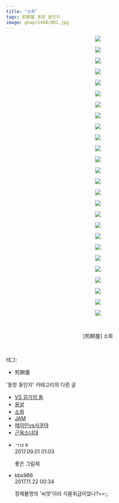 ```yaml
---
title: "소화"
tags: 煎餅屋 동방_동인지
image: ghap/1408/001.jpg
---
```

<div class="article">
<p style="text-align: center; clear: none; float: none;"><img src="{{ site.nasurl }}/ghap/1408/001.jpg"/></p>
<p style="text-align: center; clear: none; float: none;"><img src="{{ site.nasurl }}/ghap/1408/002.jpg"/></p>
<p style="text-align: center; clear: none; float: none;"><img src="{{ site.nasurl }}/ghap/1408/003.jpg"/></p>
<p style="text-align: center; clear: none; float: none;"><img src="{{ site.nasurl }}/ghap/1408/004.jpg"/></p>
<p style="text-align: center; clear: none; float: none;"><img src="{{ site.nasurl }}/ghap/1408/005.jpg"/></p>
<p style="text-align: center; clear: none; float: none;"><img src="{{ site.nasurl }}/ghap/1408/006.jpg"/></p>
<p style="text-align: center; clear: none; float: none;"><img src="{{ site.nasurl }}/ghap/1408/007.jpg"/></p>
<p style="text-align: center; clear: none; float: none;"><img src="{{ site.nasurl }}/ghap/1408/008.jpg"/></p>
<p style="text-align: center; clear: none; float: none;"><img src="{{ site.nasurl }}/ghap/1408/009.jpg"/></p>
<p style="text-align: center; clear: none; float: none;"><img src="{{ site.nasurl }}/ghap/1408/010.jpg"/></p>
<p style="text-align: center; clear: none; float: none;"><img src="{{ site.nasurl }}/ghap/1408/011.jpg"/></p>
<p style="text-align: center; clear: none; float: none;"><img src="{{ site.nasurl }}/ghap/1408/012.jpg"/></p>
<p style="text-align: center; clear: none; float: none;"><img src="{{ site.nasurl }}/ghap/1408/013.jpg"/></p>
<p style="text-align: center; clear: none; float: none;"><img src="{{ site.nasurl }}/ghap/1408/014.jpg"/></p>
<p style="text-align: center; clear: none; float: none;"><img src="{{ site.nasurl }}/ghap/1408/015.jpg"/></p>
<p style="text-align: center; clear: none; float: none;"><img src="{{ site.nasurl }}/ghap/1408/016.jpg"/></p>
<p style="text-align: center; clear: none; float: none;"><img src="{{ site.nasurl }}/ghap/1408/017.jpg"/></p>
<p style="text-align: center; clear: none; float: none;"><img src="{{ site.nasurl }}/ghap/1408/018.jpg"/></p>
<p style="text-align: center; clear: none; float: none;"><img src="{{ site.nasurl }}/ghap/1408/019.jpg"/></p>
<p style="text-align: center; clear: none; float: none;"><img src="{{ site.nasurl }}/ghap/1408/020.jpg"/></p>
<p style="text-align: center; clear: none; float: none;"><img src="{{ site.nasurl }}/ghap/1408/021.jpg"/></p>
<p style="text-align: center; clear: none; float: none;"><img src="{{ site.nasurl }}/ghap/1408/022.jpg"/></p>
<p style="text-align: center; clear: none; float: none;"><img src="{{ site.nasurl }}/ghap/1408/023.jpg"/></p>
<p style="text-align: center; clear: none; float: none;"><img src="{{ site.nasurl }}/ghap/1408/024.jpg"/></p>
<p style="text-align: center; clear: none; float: none;"><img src="{{ site.nasurl }}/ghap/1408/025.jpg"/></p>
<p style="text-align: center; clear: none; float: none;"><img src="{{ site.nasurl }}/ghap/1408/026.jpg"/></p>
<p style="text-align: center; clear: none; float: none;"><br/></p>
<p style="text-align: center; clear: none; float: none;">[煎餅屋] 소화</p>
<p><br/></p>
</div><div class="tagTrail">
<p>태그: </p>
<ul>
<li>煎餅屋</li>
</ul>
</div><div class="another">
<p>'동방 동인지' 카테고리의 다른 글</p>
<ul>
<li><a href="/2016-08-08-ghap_1410">VS 길가의 돌</a></li>
<li><a href="/2016-08-08-ghap_1409">용살</a></li>
<li><a href="/2016-08-08-ghap_1408">소화</a></li>
<li><a href="/2016-08-08-ghap_1407">JAM</a></li>
<li><a href="/2016-08-08-ghap_1406">메이린vs사쿠야</a></li>
<li><a href="/2016-08-07-ghap_1405">근육소녀대</a></li>
</ul>
</div><div class="cb_module cb_fluid">
<div class="cb_wrt cb_profile">
<div class="comment">
<ul>
<li class="cb_thumb_off" id="comment15073352">
<div class="cb_comment_area">
<div class="cb_info_area">
<div class="cb_section">
<span class="cb_nick_name">ㄱㅁㅎ</span>
</div>
<div class="cb_section">
<span class="cb_date">2017.09.01 01:03 </span>
</div>
</div>
<div class="cb_dsc_comment">
<p class="cb_dsc">
											좋은 그림체
										</p>
</div>
</div></li>
<li class="cb_thumb_off" id="comment15134708">
<div class="cb_comment_area">
<div class="cb_info_area">
<div class="cb_section">
<span class="cb_nick_name">kbs966</span>
</div>
<div class="cb_section">
<span class="cb_date">2017.11.22 00:34 </span>
</div>
</div>
<div class="cb_dsc_comment">
<p class="cb_dsc">
											정체불명의 '씨앗'이라 식물취급이었나?==;;
										</p>
</div>
</div></li>
</ul>
</div>
</div><!-- commentList close -->
</div>
<br/>
<p id="refer"></p>
<br/>
